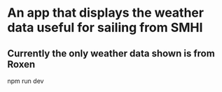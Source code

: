 # An app that displays the weather data useful for sailing from SMHI

## Currently the only weather data shown is from Roxen

npm run dev
